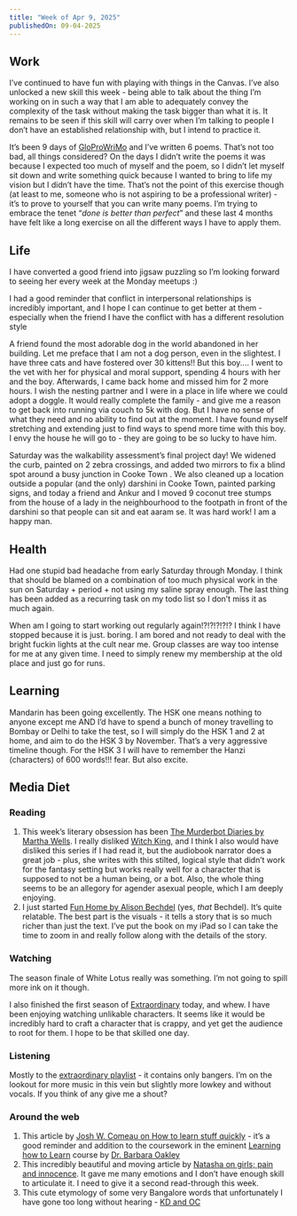 ```yaml
---
title: "Week of Apr 9, 2025"
publishedOn: 09-04-2025
---
```


## Work

I’ve continued to have fun with playing with things in the Canvas. I’ve also unlocked a new skill this week - being able to talk about the thing I’m working on in such a way that I am able to adequately convey the complexity of the task without making the task bigger than what it is. It remains to be seen if this skill will carry over when I’m talking to people I don’t have an established relationship with, but I intend to practice it.

It’s been 9 days of [GloProWriMo](https://www.napowrimo.net/) and I’ve written 6 poems. That’s not too bad, all things considered? On the days I didn’t write the poems it was because I expected too much of myself and the poem, so I didn’t let myself sit down and write something quick because I wanted to bring to life my vision but I didn’t have the time. That’s not the point of this exercise though (at least to me, someone who is not aspiring to be a professional writer) - it’s to prove to yourself that you can write many poems. I’m trying to embrace the tenet “_done is better than perfect_” and these last 4 months have felt like a long exercise on all the different ways I have to apply them.

## Life

I have converted a good friend into jigsaw puzzling so I’m looking forward to seeing her every week at the Monday meetups :)

I had a good reminder that conflict in interpersonal relationships is incredibly important, and I hope I can continue to get better at them - especially when the friend I have the conflict with has a different resolution style

A friend found the most adorable dog in the world abandoned in her building. Let me preface that I am not a dog person, even in the slightest. I have three cats and have fostered over 30 kittens!! But this boy.... I went to the vet with her for physical and moral support, spending 4 hours with her and the boy. Afterwards, I came back home and missed him for 2 more hours. I wish the nesting partner and I were in a place in life where we could adopt a doggle. It would really complete the family - and give me a reason to get back into running via couch to 5k with dog. But I have no sense of what they need and no ability to find out at the moment. I have found myself stretching and extending just to find ways to spend more time with this boy. I envy the house he will go to - they are going to be so lucky to have him.

Saturday was the walkability assessment’s final project day! We widened the curb, painted on 2 zebra crossings, and added two mirrors to fix a blind spot around a busy junction in Cooke Town . We also cleaned up a location outside a popular (and the only) darshini in Cooke Town, painted parking signs, and today a friend and Ankur and I moved 9 coconut tree stumps from the house of a lady in the neighbourhood to the footpath in front of the darshini so that people can sit and eat aaram se. It was hard work! I am a happy man.

## Health

Had one stupid bad headache from early Saturday through Monday. I think that should be blamed on a combination of too much physical work in the sun on Saturday + period + not using my saline spray enough. The last thing has been added as a recurring task on my todo list so I don’t miss it as much again.

When am I going to start working out regularly again!?!?!?!?!? I think I have stopped because it is just. boring. I am bored and not ready to deal with the bright fuckin lights at the cult near me. Group classes are way too intense for me at any given time. I need to simply renew my membership at the old place and just go for runs.

## Learning

Mandarin has been going excellently. The HSK one means nothing to anyone except me AND I’d have to spend a bunch of money travelling to Bombay or Delhi to take the test, so I will simply do the HSK 1 and 2 at home, and aim to do the HSK 3 by November. That’s a very aggressive timeline though. For the HSK 3 I will have to remember the Hanzi (characters) of 600 words!!! fear. But also excite.

## Media Diet

### Reading

1. This week’s literary obsession has been [The Murderbot Diaries by Martha Wells](https://www.goodreads.com/series/191900-the-murderbot-diaries). I really disliked [Witch King](https://www.goodreads.com/book/show/61885085-witch-king), and I think I also would have disliked this series if I had read it, but the audiobook narrator does a great job - plus, she writes with this stilted, logical style that didn’t work for the fantasy setting but works really well for a character that is supposed to not be a human being, or a bot. Also, the whole thing seems to be an allegory for agender asexual people, which I am deeply enjoying.
2. I just started [Fun Home by Alison Bechdel](https://www.goodreads.com/book/show/26135825-fun-home) (yes, _that_ Bechdel). It’s quite relatable. The best part is the visuals - it tells a story that is so much richer than just the text. I’ve put the book on my iPad so I can take the time to zoom in and really follow along with the details of the story.

### Watching

The season finale of White Lotus really was something. I’m not going to spill more ink on it though.

I also finished the first season of [Extraordinary](https://www.imdb.com/title/tt14531842/) today, and whew. I have been enjoying watching unlikable characters. It seems like it would be incredibly hard to craft a character that is crappy, and yet get the audience to root for them. I hope to be that skilled one day.

### Listening

Mostly to the [extraordinary playlist](https://open.spotify.com/playlist/1iL8lkDrgGtmCREgdqrDkC?si=a6ec3750f14e455d) - it contains only bangers. I’m on the lookout for more music in this vein but slightly more lowkey and without vocals. If you think of any give me a shout?

### Around the web

1. This article by [Josh W. Comeau on How to learn stuff quickly](https://www.joshwcomeau.com/blog/how-to-learn-stuff-quickly/) - it’s a good reminder and addition to the coursework in the eminent [Learning how to Learn](https://www.coursera.org/learn/learning-how-to-learn) course by [Dr. Barbara Oakley](https://www.coursera.org/learn/learning-how-to-learn)
2. This incredibly beautiful and moving article by [Natasha on girls; pain and innocence](https://natashayad.substack.com/p/on-girls-pain-and-innocence?r=dds4k). It gave me many emotions and I don’t have enough skill to articulate it. I need to give it a second read-through this week.
3. This cute etymology of some very Bangalore words that unfortunately I have gone too long without hearing - [KD and OC](https://www.thenewsminute.com/archive/what-do-kd-and-oc-mean-exciting-etymologies-chennai-lingo-and-tamil-words-50325)

